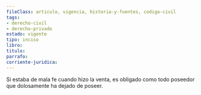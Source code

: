 ```yaml
---
fileClass: articulo, vigencia, historia-y-fuentes, codigo-civil
tags:
- derecho-civil
- derecho-privado
estado: vigente
tipo: inciso
libro:
titulo:
parrafo:
corriente-juridica:
---
```

Si estaba de mala fe cuando hizo la venta, es obligado como todo poseedor que dolosamente ha dejado de poseer.